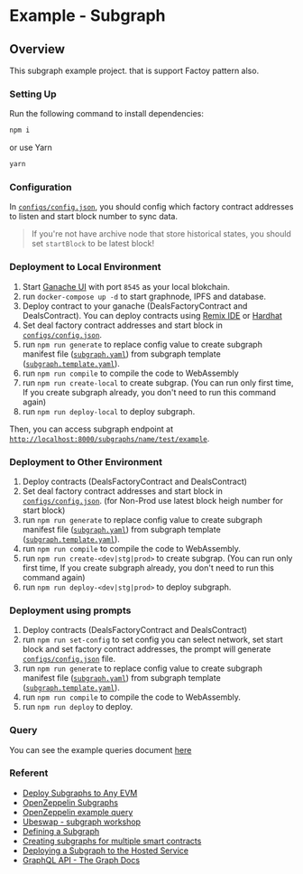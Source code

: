 # Example - Subgraph

## Overview

This subgraph example project. that is support Factoy pattern also.

### Setting Up

Run the following command to install dependencies:

```bash
npm i
```

or use Yarn

```bash
yarn
```

### Configuration

In [`configs/config.json`](config/config.json), you should config which factory contract addresses to listen and start block number to sync data.

> If you're not have archive node that store historical states, you should set `startBlock` to be latest block!

### Deployment to Local Environment

1. Start [Ganache UI](https://trufflesuite.com/ganache/) with port `8545` as your local blokchain.
2. run `docker-compose up -d` to start graphnode, IPFS and database.
3. Deploy contract to your ganache (DealsFactoryContract and DealsContract). You can deploy contracts using [Remix IDE](https://remix.ethereum.org/) or [Hardhat](https://hardhat.org/)
4. Set deal factory contract addresses and start block in [`configs/config.json`](config/config.json).
5. run `npm run generate` to replace config value to create subgraph manifest file ([`subgraph.yaml`](subgraph.yaml)) from subgraph template ([`subgraph.template.yaml`](src/subgraph.template.yaml)).
6. run `npm run compile` to compile the code to WebAssembly
7. run `npm run create-local` to create subgrap. (You can run only first time, If you create subgraph already, you don't need to run this command again)
8. run `npm run deploy-local` to deploy subgraph.

Then, you can access subgraph endpoint at [`http://localhost:8000/subgraphs/name/test/example`](http://localhost:8000/subgraphs/name/test/example).

### Deployment to Other Environment

1. Deploy contracts (DealsFactoryContract and DealsContract)
2. Set deal factory contract addresses and start block in [`configs/config.json`](config/config.json). (for Non-Prod use latest block heigh number for start block)
3. run `npm run generate` to replace config value to create subgraph manifest file ([`subgraph.yaml`](subgraph.yaml)) from subgraph template ([`subgraph.template.yaml`](src/subgraph.template.yaml)).
4. run `npm run compile` to compile the code to WebAssembly.
5. run `npm run create-<dev|stg|prod>` to create subgrap. (You can run only first time, If you create subgraph already, you don't need to run this command again)
6. run `npm run deploy-<dev|stg|prod>` to deploy subgraph.

### Deployment using prompts

1. Deploy contracts (DealsFactoryContract and DealsContract)
2. run `npm run set-config` to set config you can select network, set start block and set factory contract addresses, the prompt will generate [`configs/config.json`](config/config.json) file.
3. run `npm run generate` to replace config value to create subgraph manifest file ([`subgraph.yaml`](subgraph.yaml)) from subgraph template ([`subgraph.template.yaml`](src/subgraph.template.yaml)).
4. run `npm run compile` to compile the code to WebAssembly.
5. run `npm run deploy` to deploy.

### Query

You can see the example queries document [here](docs/queries.md)

### Referent

- [Deploy Subgraphs to Any EVM](https://medium.com/coinmonks/deploy-subgraphs-to-any-evm-aaaccc3559f)
- [OpenZeppelin Subgraphs](https://docs.openzeppelin.com/subgraphs/0.1.x/)
- [OpenZeppelin example query](https://docs.openzeppelin.com/subgraphs/0.1.x/examples/query)
- [Ubeswap - subgraph workshop](https://github.com/dabit3/ubeswap-subgraph-workshop)
- [Defining a Subgraph](https://thegraph.academy/developers/defining-a-subgraph/)
- [Creating subgraphs for multiple smart contracts](https://learn.figment.io/tutorials/creating-subgraphs-for-multiple-smart-contracts)
- [Deploying a Subgraph to the Hosted Service](https://thegraph.com/docs/en/deploying/deploying-a-subgraph-to-hosted/)
- [GraphQL API - The Graph Docs](https://thegraph.com/docs/en/querying/graphql-api/)
